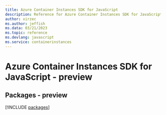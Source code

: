 ```yaml
---
title: Azure Container Instances SDK for JavaScript
description: Reference for Azure Container Instances SDK for JavaScript
author: xirzec
ms.author: jeffish
ms.data: 03/21/2023
ms.topic: reference
ms.devlang: javascript
ms.service: containerinstances
---
```

# Azure Container Instances SDK for JavaScript - preview
## Packages - preview
[!INCLUDE [packages](container-instances-index.md)]